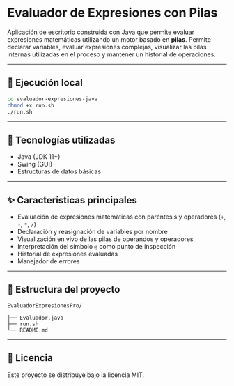 #  Evaluador de Expresiones con Pilas 

Aplicación de escritorio construida con Java que permite evaluar expresiones matemáticas utilizando un motor basado en **pilas**. Permite declarar variables, evaluar expresiones complejas, visualizar las pilas internas utilizadas en el proceso y mantener un historial de operaciones.

---

## 🚀 Ejecución local

```bash
cd evaluador-expresiones-java
chmod +x run.sh
./run.sh
```

---

## 🧰 Tecnologías utilizadas

- Java (JDK 11+)
- Swing (GUI)
- Estructuras de datos básicas

---

## ✨ Características principales

- Evaluación de expresiones matemáticas con paréntesis y operadores (`+`, `-`, `*`, `/`)
- Declaración y reasignación de variables por nombre
- Visualización en vivo de las pilas de operandos y operadores
- Interpretación del símbolo `@` como punto de inspección
- Historial de expresiones evaluadas
- Manejador de errores 

---

## 📂 Estructura del proyecto

```
EvaluadorExpresionesPro/

├── Evaluador.java                
├── run.sh                         
└── README.md                      
```

---


## 🧾 Licencia

Este proyecto se distribuye bajo la licencia MIT.

